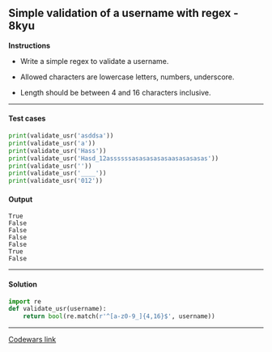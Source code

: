 ## Simple validation of a username with regex - 8kyu

**Instructions**

- Write a simple regex to validate a username. 

- Allowed characters are lowercase letters, numbers, underscore.

- Length should be between 4 and 16 characters inclusive.

---

#### Test cases

```python
print(validate_usr('asddsa'))
print(validate_usr('a'))
print(validate_usr('Hass'))
print(validate_usr('Hasd_12assssssasasasasasaasasasasas'))
print(validate_usr(''))
print(validate_usr('____'))
print(validate_usr('012'))
```

#### Output 

```
True
False
False
False
False
True
False
```

---

#### Solution

```python
import re
def validate_usr(username):
    return bool(re.match(r'^[a-z0-9_]{4,16}$', username))
```

---

[Codewars link](https://www.codewars.com/kata/56a3f08aa9a6cc9b75000023)

